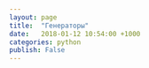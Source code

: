 ```yaml
---
layout: page
title:  "Генераторы"
date:   2018-01-12 10:54:00 +1000
categories: python
publish: False
---
```

